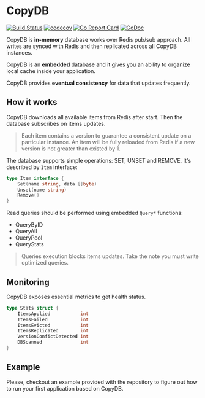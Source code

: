 # CopyDB

[![Build Status](https://travis-ci.org/regeda/copydb.svg?branch=master)](https://travis-ci.org/regeda/copydb)
[![codecov](https://codecov.io/gh/regeda/copydb/branch/master/graph/badge.svg)](https://codecov.io/gh/regeda/copydb)
[![Go Report Card](https://goreportcard.com/badge/github.com/regeda/copydb)](https://goreportcard.com/report/github.com/regeda/copydb)
[![GoDoc](https://godoc.org/github.com/regeda/copydb?status.svg)](https://godoc.org/github.com/regeda/copydb)

CopyDB is **in-memory** database works over Redis pub/sub approach. All writes are synced with Redis and then replicated across all CopyDB instances.

CopyDB is an **embedded** database and it gives you an ability to organize local cache inside your application.

CopyDB provides **eventual consistency** for data that updates frequently.

## How it works

CopyDB downloads all available items from Redis after start. Then the database subscribes on items updates.

> Each item contains a version to guarantee a consistent update on a particular instance.
> An item will be fully reloaded from Redis if a new version is not greater than existed by 1.

The database supports simple operations: SET, UNSET and REMOVE. It's described by `Item` interface:
```go
type Item interface {
	Set(name string, data []byte)
	Unset(name string)
	Remove()
}
```

Read queries should be performed using embedded `Query*` functions:
- QueryByID
- QueryAll
- QueryPool
- QueryStats

> Queries execution blocks items updates. Take the note you must write optimized queries.

## Monitoring

CopyDB exposes essential metrics to get health status.
```go
type Stats struct {
	ItemsApplied           int
	ItemsFailed            int
	ItemsEvicted           int
	ItemsReplicated        int
	VersionConfictDetected int
	DBScanned              int
}
```

## Example

Please, checkout an example provided with the repository to figure out how to run your first application based on CopyDB.
